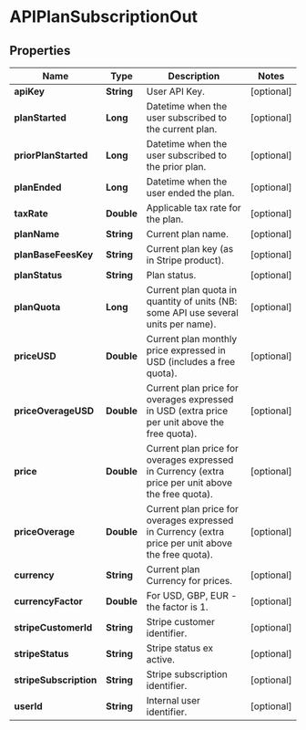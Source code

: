 
# APIPlanSubscriptionOut

## Properties
Name | Type | Description | Notes
------------ | ------------- | ------------- | -------------
**apiKey** | **String** | User API Key. |  [optional]
**planStarted** | **Long** | Datetime when the user subscribed to the current plan. |  [optional]
**priorPlanStarted** | **Long** | Datetime when the user subscribed to the prior plan. |  [optional]
**planEnded** | **Long** | Datetime when the user ended the plan. |  [optional]
**taxRate** | **Double** | Applicable tax rate for the plan. |  [optional]
**planName** | **String** | Current plan name. |  [optional]
**planBaseFeesKey** | **String** | Current plan key (as in Stripe product). |  [optional]
**planStatus** | **String** | Plan status. |  [optional]
**planQuota** | **Long** | Current plan quota in quantity of units (NB: some API use several units per name). |  [optional]
**priceUSD** | **Double** | Current plan monthly price expressed in USD (includes a free quota). |  [optional]
**priceOverageUSD** | **Double** | Current plan price for overages expressed in USD (extra price per unit above the free quota). |  [optional]
**price** | **Double** | Current plan price for overages expressed in Currency (extra price per unit above the free quota). |  [optional]
**priceOverage** | **Double** | Current plan price for overages expressed in Currency (extra price per unit above the free quota). |  [optional]
**currency** | **String** | Current plan Currency for prices. |  [optional]
**currencyFactor** | **Double** | For USD, GBP, EUR - the factor is 1. |  [optional]
**stripeCustomerId** | **String** | Stripe customer identifier. |  [optional]
**stripeStatus** | **String** | Stripe status ex active. |  [optional]
**stripeSubscription** | **String** | Stripe subscription identifier. |  [optional]
**userId** | **String** | Internal user identifier. |  [optional]




